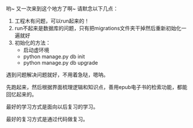 哟~ 又一次来到这个地方了啊~ 请默念以下几点：
1. 工程木有问题，可以run起来的！
2. run不起来是数据库的问题，只有把migrations文件夹干掉然后重新初始化一遍就好
3. 初始化的方法：
    - 启动虚环境
    - python manage.py db init
    - python manage.py db upgrade


 遇到问题解决问题就好，不用着急哒，嗯呐。

 先跑起来，然后根据界面梳理逻辑和知识点，善用epub电子书的检索功能，都能回忆起来的。
 
 最好的学习方式是面向以后复习的学习。
 
 最好的复习方式是通过代码做复习。